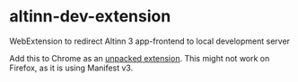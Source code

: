 # altinn-dev-extension
WebExtension to redirect Altinn 3 app-frontend to local development server

Add this to Chrome as an
[unpacked extension](https://developer.chrome.com/docs/extensions/mv3/getstarted/development-basics/#load-unpacked).
This might not work on Firefox, as it is using Manifest v3.
